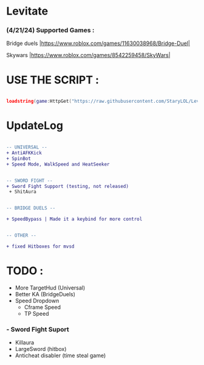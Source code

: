 # Levitate 

### (4/21/24) Supported Games :
  Bridge duels |https://www.roblox.com/games/11630038968/Bridge-Duel|

  Skywars |https://www.roblox.com/games/8542259458/SkyWars|

# USE THE SCRIPT :
```lua

loadstring(game:HttpGet("https://raw.githubusercontent.com/StaryLOL/Levitate/main/Loader.lua", true))()
```
# UpdateLog


```diff

-- UNIVERSAL --
+ AntiAFKKick 
+ SpinBot
+ Speed Mode, WalkSpeed and HeatSeeker 


-- SWORD FIGHT --
+ Sword Fight Support (testing, not released)
 + ShitAura


-- BRIDGE DUELS -- 

+ SpeedBypass | Made it a keybind for more control


-- OTHER -- 

+ fixed Hitboxes for mvsd
```




# TODO :
- More TargetHud (Universal)
- Better KA (BridgeDuels)
- Speed Dropdown
  - Cframe Speed
  - TP Speed 

### - Sword Fight Suport 
 - Killaura
 - LargeSword (hitbox)
 - Anticheat disabler (time steal game)



